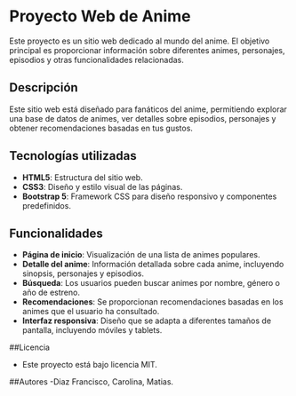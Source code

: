 # Proyecto Web de Anime

Este proyecto es un sitio web dedicado al mundo del anime. El objetivo principal es proporcionar información sobre diferentes animes, personajes, episodios y otras funcionalidades relacionadas.

## Descripción

Este sitio web está diseñado para fanáticos del anime, permitiendo explorar una base de datos de animes, ver detalles sobre episodios, personajes y obtener recomendaciones basadas en tus gustos.

## Tecnologías utilizadas

- **HTML5**: Estructura del sitio web.
- **CSS3**: Diseño y estilo visual de las páginas.
- **Bootstrap 5**: Framework CSS para diseño responsivo y componentes predefinidos.

## Funcionalidades

- **Página de inicio**: Visualización de una lista de animes populares.
- **Detalle del anime**: Información detallada sobre cada anime, incluyendo sinopsis, personajes y episodios.
- **Búsqueda**: Los usuarios pueden buscar animes por nombre, género o año de estreno.
- **Recomendaciones**: Se proporcionan recomendaciones basadas en los animes que el usuario ha consultado.
- **Interfaz responsiva**: Diseño que se adapta a diferentes tamaños de pantalla, incluyendo móviles y tablets.

##Licencia
- Este proyecto está bajo licencia MIT.

##Autores
-Diaz Francisco, Carolina, Matias.
